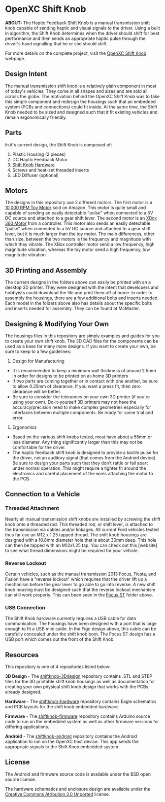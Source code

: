 OpenXC Shift Knob
=================

**ABOUT:** The Haptic Feedback Shift Knob is a manual transmission shift knob
capable of sending haptic and visual signals to the driver. Using a built in
algorithm, the Shift Knob determines when the driver should shift for best
performance and then sends an appropriate haptic pulse through the driver's hand
signalling that he or she should shift.

For more details on the complete project, visit the [OpenXC Shift
Knob](http://openxcplatform.com/projects/shift-knob.html) webpage.

## Design Intent

The manual transmission shift knob is a relatively plain component in most of
today's vehicles. They come in all shapes and sizes and are sold all across the
globe. The motivation behind the OpenXC Shift Knob was to take this simple
component and redesign the housings such that an embedded system (PCBs and
connections) could fit inside. At the same time, the Shift Knob needed to be
sized and designed such that it fit existing vehicles and remain ergonomically
friendly.

## Parts

In it's current design, the Shift Knob is composed of:

1. Plastic Housing (2 pieces)
1. DC Haptic Feedback Motor
1. [Shift Knob Hardware](http://github.com/openxc/shiftknob-hardware)
1. Screws and heat-set threaded inserts
1. LED Diffuser (optional)

## Motors

The designs in this repository use 2 different motors. The first motor is a
[10,000 RPM Toy Motor][] sold on Amazon. This motor is quite small and capable
of sending an easily detectable "pulse" when connected to a 5V DC source and
attached to a gear shift lever. The second motor is an [XBox 360 Motor][] from a
controller. This motor also sends an easily detectable "pulse" when connected to
a 5V DC source and attached to a gear shift lever, but it is much larger than
the toy motor. The main differences, other than size, between the two motors is
the frequency and magnitude with which they vibrate. The XBox controller motor
send a low frequency, high magnitude vibration, whereas the toy motor send a
high frequency, low magnitude vibration.

## 3D Printing and Assembly

The current designs in the folders above can easily be printed with an a desktop
3D printer. They were designed with the intent that developers and hobbyists
could download the file and print them off at home. In order to assembly the
housings, there are a few additional bolts and inserts needed. Each model in the
folders above also has details about the specific bolts and inserts needed for
assembly. They can be found at McMaster.

## Designing & Modifying Your Own

The housings files in this repository are simply examples and guides for you to
create your own shift knob. The 3D CAD files for the components can be used as a
base for many more designs. If you want to create your own, be sure to keep to a
few guidelines:

1. Design for Manufacturing
 * It is recommended to keep a minimum wall thickness of around 2.5mm in order
   for designs to be printed on at-home 3D printers
 * If two parts are coming together or in contact with one another, be sure to
   allow 0.25mm of clearance. If you want a press fit, then zero clearance will
   be better.
 * Be sure to consider the tolerances on your own 3D printer (if you're using
   your own). Do-it-yourself 3D printers may not have the accuracy/precision
   need to make complex geometries especially for interfaces between multiple
   components. Be ready for some trial and error.
1. Ergonomics
 * Based on the various shift knobs tested, most have about a 55mm or less
   diameter. Any thing significantly larger than this may not be comfortable for
   the driver.
 * The haptic feedback shift knob is designed to provide a *tactile* pulse for
   the driver, not an auditory signal (that comes from the Android device). Be
   sure to design your parts such that they don't rattle or fall apart under
   normal operation. This might require a tighter fit around the electronics and
   careful placement of the wires attaching the motor to the PCB.

## Connection to a Vehicle

### Threaded Attachment

Nearly all manual transmission shift knobs are installed by screwing the shift
knob onto a threaded rod. This threaded rod, or shift lever, is attached to the
transmission via cables and/or linkages. All current Ford vehicles tested thus
far use an M12 x 1.25 tapped thread. The shift knob housings are designed with a
10.8mm diameter hole that is about 30mm deep. This hole can then be tapped with
an M12x1.25 tap. You can check out this [website] to see what thread dimensions
might be required for your vehicle.

### Reverse Lockout

Certain vehicles, such as the manual transmission 2013 Focus, Fiesta, and Fusion
have a "reverse lockout" which requires that the driver lift up a mechanism
before the gear lever to go able to go into reverse. A new shift knob housing
must be designed such that the reverse lockout mechanism can still work
properly. This can been seen in the [Focus ST](/focusST/) folder above.

### USB Connection

The Shift Knob hardware currently requires a USB cable for data communication.
The housings have been designed with a port that is large enough to fit a USB
mini cable. In the Figo design above, this cable can be carefully concealed
under the shift knob boot. The Focus ST design has a USB port which comes out
the front of the Shift Knob.

## Resources

This repository is one of 4 repositories listed below:

**3D Design** - The
[shiftknob-3Ddesign](http://github.com/openxc/shiftknob-3Ddesign) repository
contains .STL and STEP files for the 3D printable shift knob housings as well as
documentation for creating your own physical shift knob design that works with
the PCBs already designed.

**Hardware** - The
[shiftknob-hardware](http://github.com/openxc/shiftknob-hardware)
repository contains Eagle schematics and PCB layouts for the shift knob embedded
hardware.

**Firmware** - The
[shiftknob-firmware](http://github.com/openxc/shiftknob-firmware) repository
contains Arduino source code to run on the embedded system as well as other
firmware versions for differing applications.

**Android** - The
[shiftknob-android](http://github.com/openxc/shiftknob-android) repository
contains the Android application to run on the OpenXC host device. This app
sends the appropriate signals to the Shift Knob embedded system.

## License

The Android and firmware source code is available under the BSD open source
license.

The hardware schematics and enclosure design are available under the [Creative
Commons Atribution 3.0
Unported](http://creativecommons.org/licenses/by/3.0/deed.en_US) license.

[10,000 RPM Toy Motor]: http://www.amazon.com/0-04A-10000RPM-Vibrator-Vibration-Motor/dp/B005G0NQEG/
[XBox 360 Motor]: http://www.instructables.com/id/How-To-Disassemble-an-Xbox-360-Wireless-Controller/step15/Remove-The-Rumble-Packs/
